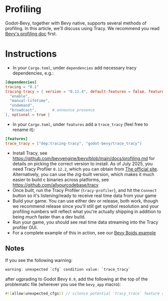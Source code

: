 # Profiling

Godot-Bevy, together with Bevy native, supports several methods of profiling. In this article,
we'll discuss using Tracy. We recommend you read [Bevy's profiling doc](https://github.com/bevyengine/bevy/blob/main/docs/profiling.md) first.

# Instructions

- In your `Cargo.toml`, under `dependencies` add necessary tracy dependencies, e.g.:

```toml
[dependencies]
tracing = "0.1"
tracing-tracy = { version = "0.11.4", default-features = false, features = [
  "enable",
  "manual-lifetime",
  "ondemand",
  "broadcast",       # announce presence
], optional = true }
```

- In your `Cargo.toml`, under `features` add a `trace_tracy` (feel free to rename it):

```toml
[features]
trace_tracy = ["dep:tracing-tracy", "godot-bevy/trace_tracy"]
```

- Install Tracy, see
  https://github.com/bevyengine/bevy/blob/main/docs/profiling.md for details on
  picking the correct version to install. As of July 2025, you need Tracy
  Profiler `0.12.2`, which you can obtain from [The official
  site](https://github.com/wolfpld/tracy). Alternatively, you can use the
  zig-built version, which makes it much easier to build c binaries across
  platforms, see https://github.com/allyourcodebase/tracy
- Once built, run the Tracy Profiler (`tracy-profiler`), and hit the `Connect`
  button so it's listening/ready to receive real time data from your game
- Build your game. You can use either dev or release, both work, though we
  recommend release since you'll still get symbol resolution and your profiling
  numbers will reflect what you're actually shipping in addition to being
  _much_ faster than a dev build.
- Run your game, you should see real time data streaming into the Tracy
  profiler GUI.
- For a complete example of this in action, see our [Bevy Boids
  example](https://github.com/bytemeadow/godot-bevy/tree/main/examples/boids-perf-test)

## Notes

If you see the following warning:

```rust
warning: unexpected `cfg` condition value: `trace_tracy`
```

after ugprading to Godot Bevy `0.9`, add the following at the top of the problematic file (wherever you use the `bevy_app` macro):

```rust
#![allow(unexpected_cfgs)] // silence potential `tracy_trace` feature config warning brought in by `bevy_app` macro
```
